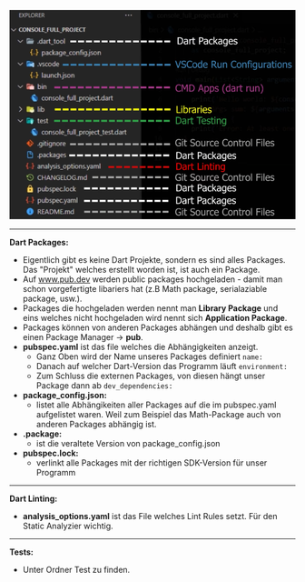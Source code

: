 ![image-20240513160746371](assets/image-20240513160746371.png)

---

**Dart Packages:**

* Eigentlich gibt es keine Dart Projekte, sondern es sind alles Packages. Das "Projekt" welches erstellt worden ist, ist auch ein Package. 
* Auf www.pub.dev werden public packages hochgeladen - damit man schon vorgefertigte libariers hat (z.B Math package, serialaziable package, usw.).
* Packages die hochgeladen werden nennt man **Library Package** und eins welches nicht hochgeladen wird nennt sich **Application Package**.
* Packages können von anderen Packages abhängen und deshalb gibt es einen Package Manager -> **pub**.
* **pubspec.yaml** ist das file welches die Abhängigkeiten anzeigt. 
  * Ganz Oben wird der Name unseres Packages definiert `name:`
  * Danach auf welcher Dart-Version das Programm läuft `environment:`
  * Zum Schluss die externen Packages, von diesen hängt unser Package dann ab `dev_dependencies:`
* **package_config.json:** 
  * listet alle Abhängikeiten aller Packages auf die im pubspec.yaml aufgelistet waren. Weil zum Beispiel das Math-Package auch von anderen Packages abhängig ist. 
* **.package:**
  * ist die veraltete Version von package_config.json
* **pubspec.lock:**
  * verlinkt alle Packages mit der richtigen SDK-Version für unser Programm

---

**Dart Linting:**

* **analysis_options.yaml** ist das File welches Lint Rules setzt. Für den Static Analyzier wichtig. 

---

**Tests:**

* Unter Ordner Test zu finden. 

